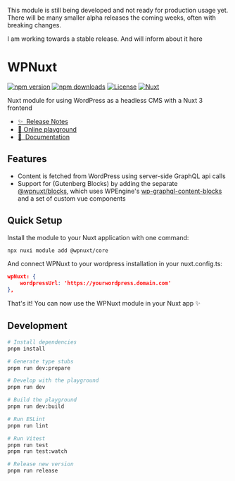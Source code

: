 
This module is still being developed and not ready for production usage yet.
There will be many smaller alpha releases the coming weeks, often with breaking changes.

I am working towards a stable release. And will inform about it here

# WPNuxt

[![npm version][npm-version-src]][npm-version-href]
[![npm downloads][npm-downloads-src]][npm-downloads-href]
[![License][license-src]][license-href]
[![Nuxt][nuxt-src]][nuxt-href]

Nuxt module for using WordPress as a headless CMS with a Nuxt 3 frontend

- [✨ &nbsp;Release Notes](/CHANGELOG.md)
- [🏀 Online playground](https://stackblitz.com/github/wpnuxt/wpnuxt-core?file=playground%2Fapp%2Fpages%2Findex.vue)
- [📖 &nbsp;Documentation](https://wpnuxt.com)

## Features

- Content is fetched from WordPress using server-side GraphQL api calls
- Support for (Gutenberg Blocks) by adding the separate [@wpnuxt/blocks](https://github.com/wpnuxt/wpnuxt-blocks), which uses WPEngine's [wp-graphql-content-blocks](https://faustjs.org/tutorial/get-started-with-wp-graphql-content-blocks) and a set of custom vue components

## Quick Setup

Install the module to your Nuxt application with one command:

```bash
npx nuxi module add @wpnuxt/core
```

And connect WPNuxt to your wordpress installation in your nuxt.config.ts:

```json
wpNuxt: {
    wordpressUrl: 'https://yourwordpress.domain.com'
},
```

That's it! You can now use the WPNuxt module in your Nuxt app ✨

## Development

```bash
# Install dependencies
pnpm install

# Generate type stubs
pnpm run dev:prepare

# Develop with the playground
pnpm run dev

# Build the playground
pnpm run dev:build

# Run ESLint
pnpm run lint

# Run Vitest
pnpm run test
pnpm run test:watch

# Release new version
pnpm run release
```

<!-- Badges -->
[npm-version-src]: https://img.shields.io/npm/v/@vernaillen/wpnuxt/latest.svg?style=flat&colorA=18181B&colorB=28CF8D
[npm-version-href]: https://www.npmjs.com/package/@vernaillen/wpnuxt

[npm-downloads-src]: https://img.shields.io/npm/dm/@vernaillen/wpnuxt.svg?style=flat&colorA=18181B&colorB=28CF8D
[npm-downloads-href]: https://www.npmjs.com/package/@vernaillen/wpnuxt

[license-src]: https://img.shields.io/npm/l/@vernaillen/wpnuxt?style=flat&colorA=18181B&colorB=28CF8D
[license-href]: https://www.npmjs.com/package/@vernaillen/wpnuxt

[nuxt-src]: https://img.shields.io/badge/Nuxt-18181B?logo=nuxt.js
[nuxt-href]: https://nuxt.com
